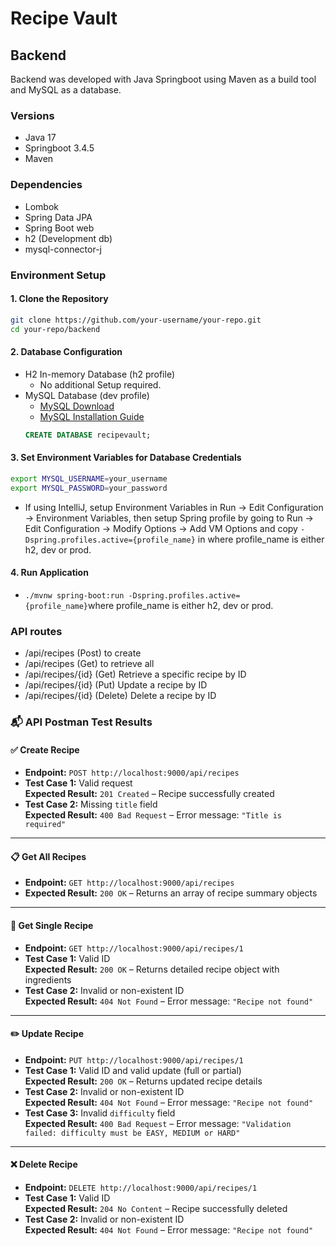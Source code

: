 # Recipe Vault

## Backend
Backend was developed with Java Springboot using Maven as a build tool and MySQL as a database. 

### Versions
- Java 17
- Springboot 3.4.5
- Maven

### Dependencies
- Lombok
- Spring Data JPA
- Spring Boot web
- h2 (Development db)
- mysql-connector-j

### Environment Setup

#### 1. Clone the Repository
```bash
git clone https://github.com/your-username/your-repo.git
cd your-repo/backend
```

#### 2. Database Configuration
- H2 In-memory Database (h2 profile)
  - No additional Setup required.
- MySQL Database (dev profile)
  - [MySQL Download](https://dev.mysql.com/downloads/)
  - [MySQL Installation Guide](https://dev.mysql.com/doc/refman/8.0/en/installing.html)
  ```sql
  CREATE DATABASE recipevault;

#### 3. Set Environment Variables for Database Credentials
```bash
export MYSQL_USERNAME=your_username
export MYSQL_PASSWORD=your_password
```
- If using IntelliJ, setup Environment Variables in Run -> Edit Configuration -> Environment Variables, then setup Spring profile by going to Run -> Edit Configuration -> Modify Options -> Add VM Options and copy `-Dspring.profiles.active={profile_name}` in where profile_name is either h2, dev or prod.

#### 4. Run Application 
- `./mvnw spring-boot:run -Dspring.profiles.active={profile_name}`where profile_name is either h2, dev or prod.

### API routes
- /api/recipes (Post) to create
- /api/recipes (Get) to retrieve all
- /api/recipes/{id} (Get) Retrieve a specific recipe by ID
- /api/recipes/{id} (Put) Update a recipe by ID
- /api/recipes/{id} (Delete) Delete a recipe by ID

### 📬 API Postman Test Results

#### ✅ **Create Recipe**
- **Endpoint:** `POST http://localhost:9000/api/recipes`
- **Test Case 1:** Valid request  
  **Expected Result:** `201 Created` – Recipe successfully created
- **Test Case 2:** Missing `title` field  
  **Expected Result:** `400 Bad Request` – Error message: `"Title is required"`

---

#### 📋 **Get All Recipes**
- **Endpoint:** `GET http://localhost:9000/api/recipes`
- **Expected Result:** `200 OK` – Returns an array of recipe summary objects

---

#### 📄 **Get Single Recipe**
- **Endpoint:** `GET http://localhost:9000/api/recipes/1`
- **Test Case 1:** Valid ID  
  **Expected Result:** `200 OK` – Returns detailed recipe object with ingredients
- **Test Case 2:** Invalid or non-existent ID  
  **Expected Result:** `404 Not Found` – Error message: `"Recipe not found"`

---

#### ✏️ **Update Recipe**
- **Endpoint:** `PUT http://localhost:9000/api/recipes/1`
- **Test Case 1:** Valid ID and valid update (full or partial)  
  **Expected Result:** `200 OK` – Returns updated recipe details
- **Test Case 2:** Invalid or non-existent ID  
  **Expected Result:** `404 Not Found` – Error message: `"Recipe not found"`
- **Test Case 3:** Invalid `difficulty` field  
  **Expected Result:** `400 Bad Request` – Error message: `"Validation failed: difficulty must be EASY, MEDIUM or HARD"`

---

#### ❌ **Delete Recipe**
- **Endpoint:** `DELETE http://localhost:9000/api/recipes/1`
- **Test Case 1:** Valid ID  
  **Expected Result:** `204 No Content` – Recipe successfully deleted
- **Test Case 2:** Invalid or non-existent ID  
  **Expected Result:** `404 Not Found` – Error message: `"Recipe not found"`

